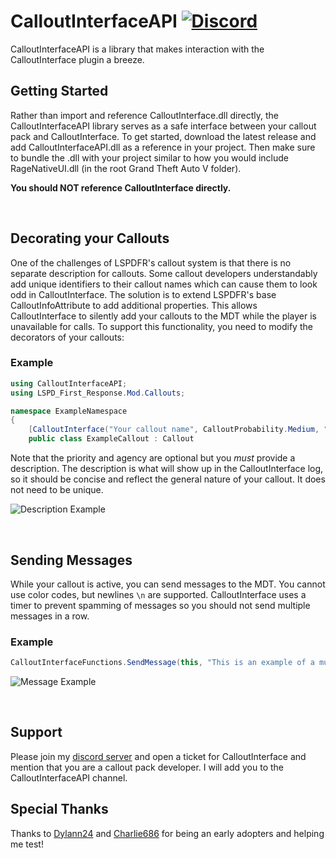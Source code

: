# CalloutInterfaceAPI [![Discord](https://img.shields.io/badge/discord-join-7289DA.svg)](https://discord.gg/AuJCUag)

CalloutInterfaceAPI is a library that makes interaction with the CalloutInterface plugin a breeze.

## Getting Started

Rather than import and reference CalloutInterface.dll directly, the CalloutInterfaceAPI library serves as a safe interface between your callout pack and CalloutInterface.  To get started, download the latest release and add CalloutInterfaceAPI.dll as a reference in your project.  Then make sure to bundle the .dll with your project similar to how you would include RageNativeUI.dll (in the root Grand Theft Auto V folder).

**You should NOT reference CalloutInterface directly.**

</br>

## Decorating your Callouts

One of the challenges of LSPDFR's callout system is that there is no separate description for callouts.  Some callout developers understandably add unique identifiers to their callout names which can cause them to look odd in CalloutInterface.  The solution is to extend LSPDFR's base CalloutInfoAttribute to add additional properties.  This allows CalloutInterface to silently add your callouts to the MDT while the player is unavailable for calls.  To support this functionality,
you need to modify the decorators of your callouts:

### Example

```cs
using CalloutInterfaceAPI;
using LSPD_First_Response.Mod.Callouts;

namespace ExampleNamespace
{
    [CalloutInterface("Your callout name", CalloutProbability.Medium, "A very useful description", "Code 2", "LSPD")]
    public class ExampleCallout : Callout
```

Note that the priority and agency are optional but you *must* provide a description.  The description is what will show up in the CalloutInterface log, so it should be concise and reflect the general nature of your callout.  It does not need to be unique.

![Description Example](https://i.imgur.com/yX3GkKX.png)

</br>

## Sending Messages

While your callout is active, you can send messages to the MDT.  You cannot use color codes, but newlines `\n` are supported.  CalloutInterface uses a timer to prevent spamming of messages so you should not send multiple messages in a row.

### Example
```cs
CalloutInterfaceFunctions.SendMessage(this, "This is an example of a multi-line message.\nThis is the second line.\nPlease note, extremely long lines will be split up into chunks of no more than 60 characters.  The rest of this is just gibberish to demonstrate what it looks like.");
```
![Message Example](https://i.imgur.com/njrEWyR.png)

</br>

## Support

Please join my [discord server](https://discord.gg/AuJCUag) and open a ticket for CalloutInterface and mention that you are a callout pack developer.  I will add you to the CalloutInterfaceAPI channel.


## Special Thanks

Thanks to [Dylann24](https://github.com/Dylann24) and [Charlie686](https://github.com/Charlie-686) for being an early adopters and helping me test!
